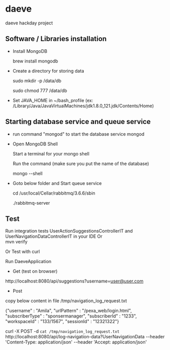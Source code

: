 # daeve
daeve hackday project

Software / Libraries installation
---------------------------------
- Install MongoDB

    brew install mongodb

- Create a directory for storing data

   sudo mkdir -p /data/db

    sudo chmod 777 /data/db

- Set JAVA_HOME in ~/bash_profile (ex: /Library/Java/JavaVirtualMachines/jdk1.8.0_121.jdk/Contents/Home)


Starting database service and queue service
-------------------------------------------

- run command "mongod" to start the database service
    mongod
    
- Open MongoDB Shell

    Start a terminal for your mongo shell

    Run the command (make sure you put the name of the database)
  
    mongo --shell

- Goto below folder and Start queue service

    cd /usr/local/Cellar/rabbitmq/3.6.6/sbin
    
    ./rabbitmq-server

Test
----
Run integration tests 
	UserActionSuggestionsControllerIT and  UserNavigationDataControllerIT in your IDE 
Or 	
	mvn verify

Or 	Test with curl

Run DaeveApplication

- Get (test on browser)

http://localhost:8080/api/suggestions?username=user@user.com

- Post

copy below content in file /tmp/navigation_log_request.txt

{"username" : "Amila", "urlPattern" : "/pexa_web/login.html", "subscriberType" : "sponsermanager", "subscriberId" : "1233", "workspaceId" : "133/1567", "sessionId" : "12321322"}

curl -X POST -d `cat /tmp/navigation_log_request.txt` http://localhost:8080/api/log-navigation-data?UserNavigationData --header 'Content-Type: application/json' --header 'Accept: application/json'
